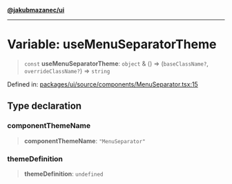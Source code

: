 [**@jakubmazanec/ui**](../README.md)

---

# Variable: useMenuSeparatorTheme

> `const` **useMenuSeparatorTheme**: `object` & () => (`baseClassName?`, `overrideClassName?`) =>
> `string`

Defined in:
[packages/ui/source/components/MenuSeparator.tsx:15](https://github.com/jakubmazanec/tools/blob/dccfe8e5cee218e88ff4db59e4bf460975897c58/packages/ui/source/components/MenuSeparator.tsx#L15)

## Type declaration

### componentThemeName

> **componentThemeName**: `"MenuSeparator"`

### themeDefinition

> **themeDefinition**: `undefined`
